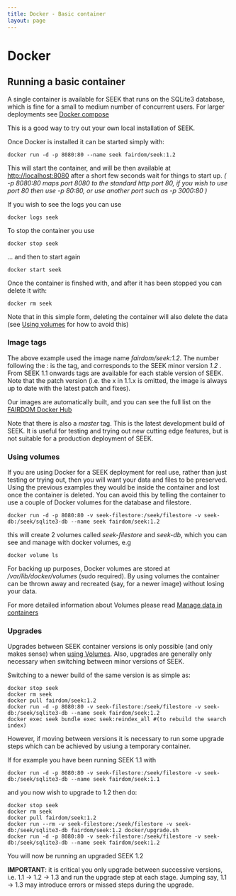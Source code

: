 ```yaml
---
title: Docker - Basic container
layout: page
---
```


# Docker

## Running a basic container

A single container is available for SEEK that runs on the SQLite3 database, 
which is fine for a small to medium number of concurrent users. For larger deployments see [Docker compose](docker-compose.html)

This is a good way to try out your own local installation of SEEK. 

Once Docker is installed it can be started simply with:
 
    docker run -d -p 8080:80 --name seek fairdom/seek:1.2
    
This will start the container, and will be then available at [http://localhost:8080](http://localhost:8080) 
after a short few seconds wait for things to start up.
_( -p 8080:80 maps port 8080 to the standard http port 80, if you wish
 to use port 80 then use -p 80:80, or use another port such as -p 3000:80 )_     
    
If you wish to see the logs you can use
    
    docker logs seek
    
To stop the container you use
    
    docker stop seek
    
... and then to start again
    
    docker start seek
    
Once the container is finshed with, and after it has been stopped you can delete it with:
    
    docker rm seek
    
Note that in this simple form, deleting the container will also delete 
the data (see [Using volumes](#using-volumes) for how to avoid this)    

### Image tags
   
The above example used the image name _fairdom/seek:1.2_. The number following the : is the tag, and corresponds to the SEEK minor version _1.2_ . 
From SEEK 1.1 onwards tags are available for each stable version of SEEK. 
Note that the patch version (i.e. the x in 1.1.x is omitted, the image is always up to date with the latest patch and fixes).

Our images are automatically built, and you can see the full list on the [FAIRDOM Docker Hub](https://hub.docker.com/r/fairdom/seek/tags/)
    
Note that there is also a _master_ tag. This is the latest development build of SEEK. 
It is useful for testing and trying out new cutting edge features, 
but is not suitable for a production deployment of SEEK.    

### Using volumes

If you are using Docker for a SEEK deployment for real use, rather than just testing or trying out, 
then you will want your data and files to be preserved. 
Using the previous examples they would be inside the container
and lost once the container is deleted. 
You can avoid this by telling the container to use a couple of Docker volumes for the database and filestore.
  
  
    docker run -d -p 8080:80 -v seek-filestore:/seek/filestore -v seek-db:/seek/sqlite3-db --name seek fairdom/seek:1.2
    
this will create 2 volumes called _seek-filestore_ and _seek-db_, which you can see and manage with docker volumes, e.g
    
    docker volume ls
    
For backing up purposes, Docker volumes are stored at _/var/lib/docker/volumes_ (sudo required). 
By using volumes the container can be thrown away and recreated (say, for a newer image) without losing your data.
    
For more detailed information about Volumes please read [Manage data in containers](https://docs.docker.com/engine/tutorials/dockervolumes/)    

### Upgrades

Upgrades between SEEK container versions is only possible (and only makes sense) when [using Volumes](#using-volumes). 
Also, upgrades are generally only necessary when switching between minor versions of SEEK. 

Switching to a newer build of the same version is as simple as:

    docker stop seek
    docker rm seek
    docker pull fairdom/seek:1.2
    docker run -d -p 8080:80 -v seek-filestore:/seek/filestore -v seek-db:/seek/sqlite3-db --name seek fairdom/seek:1.2
    docker exec seek bundle exec seek:reindex_all #(to rebuild the search index)
    
However, if moving between versions it is necessary to run some upgrade steps which can be achieved by usiung a temporary container.

If for example you have been running SEEK 1.1 with     

    docker run -d -p 8080:80 -v seek-filestore:/seek/filestore -v seek-db:/seek/sqlite3-db --name seek fairdom/seek:1.1
    
and you now wish to upgrade to 1.2 then do:
    
    docker stop seek
    docker rm seek
    docker pull fairdom/seek:1.2
    docker run --rm -v seek-filestore:/seek/filestore -v seek-db:/seek/sqlite3-db fairdom/seek:1.2 docker/upgrade.sh
    docker run -d -p 8080:80 -v seek-filestore:/seek/filestore -v seek-db:/seek/sqlite3-db --name seek fairdom/seek:1.2
        
You will now be running an upgraded SEEK 1.2
        
**IMPORTANT**: it is critical you only upgrade between successive versions, i.e. 1.1 -> 1.2 -> 1.3 and run the upgrade step at each stage. 
Jumping say, 1.1 -> 1.3 may introduce errors or missed steps during the upgrade.